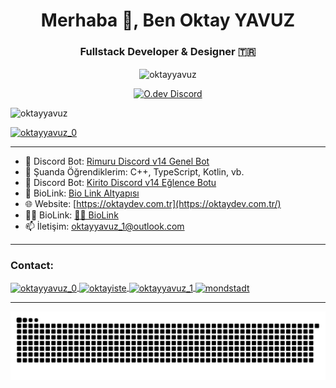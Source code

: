 <h1 align="center">Merhaba 👋, Ben Oktay YAVUZ</h1>
<h3 align="center">Fullstack Developer & Designer 🇹🇷</h3>

<p align="center">
  <img align="center" src="https://github-readme-stats.vercel.app/api?username=oktayyavuz&show_icons=true&locale=en" alt="oktayyavuz" />
</p>

<p align="center">
  <a href="https://api.weblutions.com/discord/invite/dvCKjxHn35">
    <img src="https://api.weblutions.com/discord/invite/dvCKjxHn35" alt="O.dev Discord" />
  </a>
</p>

<p align="left">
  <img src="https://komarev.com/ghpvc/?username=oktayyavuz&label=Profile%20views&color=0e75b6&style=flat" alt="oktayyavuz" />
</p>

<p align="left">
  <a href="https://twitter.com/oktayyavuz_0" target="_blank">
    <img src="https://img.shields.io/twitter/follow/oktayyavuz_0?logo=twitter&style=for-the-badge" alt="oktayyavuz_0" />
  </a>
</p>

---

- 🔭 Discord Bot: [Rimuru Discord v14 Genel Bot](https://github.com/oktayyavuz/Rimuru-Discord.js-v14-Bot)
- 🌱 Şuanda Öğrendiklerim: C++, TypeScript, Kotlin, vb.
- 🔭 Discord Bot: [Kirito Discord v14 Eğlence Botu](https://github.com/oktayyavuz/Kirito-v14-Bot-Altyapisi)
- 🔭 BioLink: [Bio Link Altyapısı](https://github.com/oktayyavuz/biolink)
- 🌐 Website: [https://oktaydev.com.tr](https://oktaydev.com.tr/)
- 👨‍💻 BioLink: [👨‍💻 BioLink](https://oktaydev.com.tr/bio)
- 📫 İletişim: [oktayyavuz_1@outlook.com](mailto:oktayyavuz_1@outlook.com)

---

<h3 align="left">Contact:</h3>
<p align="left">
  <a href="https://twitter.com/oktayyavuz_0" target="_blank">
    <img align="center" src="https://raw.githubusercontent.com/rahuldkjain/github-profile-readme-generator/master/src/images/icons/Social/twitter.svg" alt="oktayyavuz_0" height="30" width="40" />
  </a>
  <a href="https://fb.com/oktayiste" target="_blank">
    <img align="center" src="https://raw.githubusercontent.com/rahuldkjain/github-profile-readme-generator/master/src/images/icons/Social/facebook.svg" alt="oktayiste" height="30" width="40" />
  </a>
  <a href="https://instagram.com/oktayyavuz_1" target="_blank">
    <img align="center" src="https://raw.githubusercontent.com/rahuldkjain/github-profile-readme-generator/master/src/images/icons/Social/instagram.svg" alt="oktayyavuz_1" height="30" width="40" />
  </a>
  <a href="https://discord.gg/mondstadt" target="_blank">
    <img align="center" src="https://raw.githubusercontent.com/rahuldkjain/github-profile-readme-generator/master/src/images/icons/Social/discord.svg" alt="mondstadt" height="30" width="40" />
  </a>
</p>

---

<div align="center">
  <picture>
    <source media="(prefers-color-scheme: dark)" srcset="https://raw.githubusercontent.com/CagatayAkkas/CagatayAkkas/output/github-contribution-grid-snake-dark.svg">
    <source media="(prefers-color-scheme: light)" srcset="https://raw.githubusercontent.com/CagatayAkkas/CagatayAkkas/output/github-contribution-grid-snake.svg">
    <img alt="github contribution grid snake animation" src="https://raw.githubusercontent.com/CagatayAkkas/CagatayAkkas/output/github-contribution-grid-snake.svg">
  </picture>
</div>
